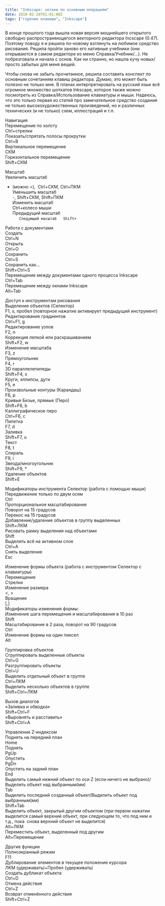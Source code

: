 ```yaml
---
title: "Inkscape: хоткеи по основным операциям"
date: 2010-02-20T01:01:00Z
tags: ["горячие клавиши", "Inkscape"]
---
```


В конце прошлого года вышла новая версия мощнейшего открытого свободно распространяющегося векторного редактора Incscape (0.47). Поэтому поводу я и решила по-новому взглянуть на любимое средство рисования. Решила пройти заново его нативные учебники (они открываются в самом редакторе из меню Справка/Учебник/...). Не побрезговала и начала с основ. Как ни странно, но нашла кучу новых/просто забытых для меня вещей.

Чтобы снова не забыть прочитанное, решила составить конспект по основным сочетаниям клавиш редактора. Думаю, это может быть полезно не только мне. В планах интерпретировать на русский язык всё огромное множество шоткатов Inkscape, которое также можно посмотреть из Справка/Использование клавиатуры и мыши. Надеюсь, что это только первая из статей про замечательное средство создания не только высокохудожественных произведений, но и различных технических (и не только) схем, иллюстраций и т.п.

Навигация  
Перемещение по холсту  
Ctrl+стрелки  
Показать/спрятать полосы прокрутки  
Ctrl+B  
Вертикальное перемещение  
СКМ  
Горизонтальное перемещение  
Shift+СКМ

Масштаб  
Увеличить масштаб  
+ (можно =),  Ctrl+СКМ, Ctrl+ПКМ  
Уменьшить масштаб  
-, Shift+СКМ, Shift+ПКМ  
Изменить масштаб  
Ctrl+колесо мыши  
Предыдущий масштаб  
`  
Следующий масштаб  
Shift+`

Работа с документами  
Создать  
Ctrl+N  
Открыть  
Ctrl+O  
Сохранить  
Ctrl+S  
Сохранить как…  
Shift+Ctrl+S  
Перемещение между документами одного процесса Inkscape  
Ctrl+Tab  
Перемещение между окнами Inkscape  
Alt+Tab

Доступ к инструментам рисования  
Выделение объектов (Селектор)  
F1, s, пробел (повторное нажатие активирует предыдущий инструмент)  
Редактирование градиентов  
Ctrl+F1, g  
Редактирование узлов  
F2, n  
Коррекция лепкой или раскрашиванием  
Shift+F2, w  
Изменение масштаба  
F3, z  
Прямоугольник  
F4, r  
3D параллелепипеды  
Shift+F4, x  
Круги, эллипсы, дуги  
F5, e  
Произвольные контуры (Карандаш)  
F6, p  
Кривые Безье, прямые (Перо)  
Shift+F6, b  
Каллиграфическое перо  
Ctrl+F6, c  
Пипетка  
F7, d  
Заливка  
Shift+F7, u  
Текст  
F8, t  
Спираль  
F9, i  
Звезда/многоугольник  
Shift+F9, \*  
Удаление объектов  
Shift+E



Модификаторы инструмента Селектор (работа с помощью мыши)  
Передвижение только по двум осям  
Ctrl  
Пропорциональное масштабирование  
Поворот на 15 градусов  
Перекос на 15 градусов  
Добавление/удаление объектов в группу выделенных  
Shift+ЛКМ  
Рисовать рамку выделения над объектами  
Shift  
Выделить всё на активном слое  
Ctrl+A  
Снять выделение  
Esc


Изменение формы объекта (работа с инструментом Селектор с клавиатуры)  
Перемещение  
Стрелки  
Изменение размера  
<, >  
Вращение  
[,]  
Модификаторы изменения формы:  
Изменение шага перемещения и масштабирования в 10 раз  
Shift  
Масштабирование в 2 раза, поворот на 90 градусов  
Ctrl  
Изменение формы на один пиксел  
Alt

Группировка объектов  
Сгруппировать выделенные объекты  
Ctrl+G  
Разгруппировать объекты  
Ctrl+U  
Выделить отдельный объект в группе  
Ctrl+ЛКМ  
Выделить несколько объектов в группе  
Shift+Ctrl+ЛКМ

Вызов диалогов  
«Заливка и обводка»  
Shift+Ctrl+F  
«Выровнять и расставить»  
Shift+Ctrl+A

Управление Z-индексом  
Поднять на передний план  
Home  
Поднять  
PgUp  
Опустить  
PgDn  
Опустить на задний план  
End  
Выделить самый нижний объект по оси Z (если ничего не выбрано)/Выделить объект над выбранным(ми)  
Tab  
Выделить последний созданный объект/Выделить объект под выбранным(ми)  
Shift+Tab  
Выделить объект, закрытый другим объектом (при первом нажатии выделится самый верхний объект, при следующем то, что под ним и т.д., пока  снова верхний объект не выделится)  
Alt+ЛКМ  
Переместить объект, выделенный под другим  
Alt+Перемещение

Другие функции  
Полноэкранный режим  
F11  
Дублирование элементов в текущее положение курсора  
ЛКМ (удерживать)+Пробел (удерживать)  
Создать дубликат объекта  
Ctrl+D  
Отмена действия  
Ctrl+Z  
Возврат отменённого действия  
Shift+Ctrl+Z

